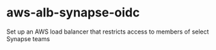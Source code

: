 # aws-alb-synapse-oidc
Set up an AWS load balancer that restricts access to members of select Synapse teams
